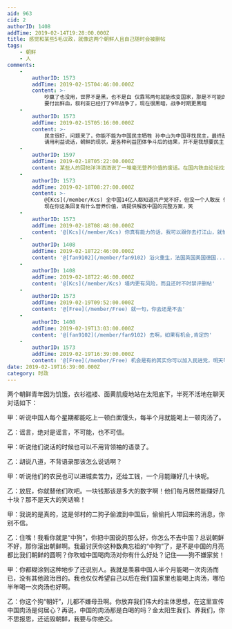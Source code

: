 ```yaml
---
aid: 963
cid: 2
authorID: 1408
addTime: 2019-02-14T19:28:00.000Z
title: 感觉和某些5毛议政，就像这两个朝鲜人且自己随时会被删帖
tags:
    - 朝鲜
    - 人
comments:
    -
        authorID: 1573
        addTime: 2019-02-15T04:46:00.000Z
        content: >-
            吵赢了也没用，世界不是黑，也不是白 仅靠骂两句就能改变国家，那是不可能的
            要付出鲜血，叙利亚已经打了9年战争了，现在很黑暗，战争时期更黑暗
    -
        authorID: 1573
        addTime: 2019-02-15T05:16:00.000Z
        content: >-
            民主很好，问题来了，你能不能为中国民主牺牲 孙中山为中国寻找民主，最终敌不过地方军阀，那是漫长岁月
            请用利益说话，朝鲜的现状，是各种利益团体争斗后的结果，并不是我想要民主，民主就能得到
    -
        authorID: 1597
        addTime: 2019-02-18T05:22:00.000Z
        content: 某些人的回帖洋洋洒洒说了一堆毫无营养价值的废话。在国内铁血论坛找志同道合的人互相吹捧不就好了，翻墙有风险。
    -
        authorID: 1573
        addTime: 2019-02-18T08:27:00.000Z
        content: >-
            @[Kcs](/member/Kcs) 全中国14亿人都知道共产党不好，但没一个人敢反 你可以拿出哪怕一个有营养的实际行动出来，怂逼
            现在你这条回复有什么营养价值，请提供解放中国的完整方案，笑
    -
        authorID: 1573
        addTime: 2019-02-18T08:48:00.000Z
        content: '@[Kcs](/member/Kcs) 你真有能力的话，我可以跟你去打江山，就怕你的能力还不如我'
    -
        authorID: 1408
        addTime: 2019-02-18T22:46:00.000Z
        content: '@[fan9102](/member/fan9102) 浴火重生，法国英国美国德国......不都是这么走来的吗？'
    -
        authorID: 1408
        addTime: 2019-02-18T22:46:00.000Z
        content: '@[Kcs](/member/Kcs) 墙内更有风险，而且还时不时禁评删帖'
    -
        authorID: 1573
        addTime: 2019-02-19T09:52:00.000Z
        content: '@[Free](/member/Free) 就一句，你去还是不去'
    -
        authorID: 1408
        addTime: 2019-02-19T13:03:00.000Z
        content: '@[fan9102](/member/fan9102) 去啊，如果有机会,肯定的'
    -
        authorID: 1573
        addTime: 2019-02-19T16:39:00.000Z
        content: '@[Free](/member/Free) 机会是有的其实你可以加入民进党，明天等你入党通知'
date: 2019-02-19T16:39:00.000Z
category: 时政
---
```


两个朝鲜青年因为饥饿，衣衫褴褛、面黄肌瘦地站在太阳底下，半死不活地在聊天对话如下：

甲：听说中国人每个星期都能吃上一顿白面馒头，每半个月就能喝上一顿肉汤了。

乙：谣言，绝对是谣言，不可能，也不可信。

甲：听说他们说话的时候也可以不用背领袖的语录了。

乙：胡说八道，不背语录那该怎么说话啊？

甲：听说他们的农民也可以进城卖苦力，还给工钱，一个月能赚好几十块呢。

乙：放屁，你就替他们吹吧。一块钱那该是多大的数字啊！他们每月居然能赚好几十块？那不是天大的笑话嘛！

甲：我说的是真的，这是邻村的二狗子偷渡到中国后，偷偷托人带回来的消息，你别不信。

乙：住嘴！我看你就是“中狗”，你把中国说的那么好，你怎么不去中国？总说朝鲜不好，那你滚出朝鲜啊。我最讨厌你这种数典忘祖的“中狗”了，是不是中国的月亮都比我们朝鲜的圆啊？你吹嘘中国喝肉汤对你有什么好处？记住——狗不嫌家贫！

甲：你都糊涂到这种地步了还说别人。我就是羡慕中国人半个月能喝一次肉汤而已，没有其他政治目的。我也仅仅希望自己以后在我们国家里也能喝上肉汤，哪怕半年喝一次肉汤也好啊。

乙：你这个狗“朝奸”，儿都不嫌母丑啊。你放弃我们伟大的主体思想，在这里宣传中国肉汤是何居心？再说，中国的肉汤那是白喝的吗？金太阳生我们、养我们，你不思报恩，还诋毁朝鲜，我要与你绝交。
